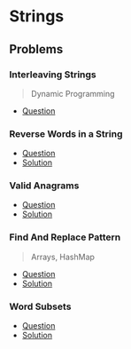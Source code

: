 # Strings

## Problems

### Interleaving Strings

> Dynamic Programming

- [Question](https://leetcode.com/problems/interleaving-string/)

### Reverse Words in a String

- [Question](https://leetcode.com/problems/reverse-words-in-a-string/)
- [Solution](/CompetitiveProgramming/Strings/reverseWordsInAString.py)

### Valid Anagrams

- [Question](https://leetcode.com/problems/valid-anagram/)
- [Solution](/CompetitiveProgramming/Strings/validAnagrams.py)

### Find And Replace Pattern

> Arrays, HashMap

- [Question](https://leetcode.com/problems/find-and-replace-pattern/)
- [Solution](/CompetitiveProgramming/Strings/findAndReplacePatterns.py)

### Word Subsets 

- [Question](https://leetcode.com/problems/word-subsets/)
- [Solution](/CompetitiveProgramming/Strings/wordSubsets.py)